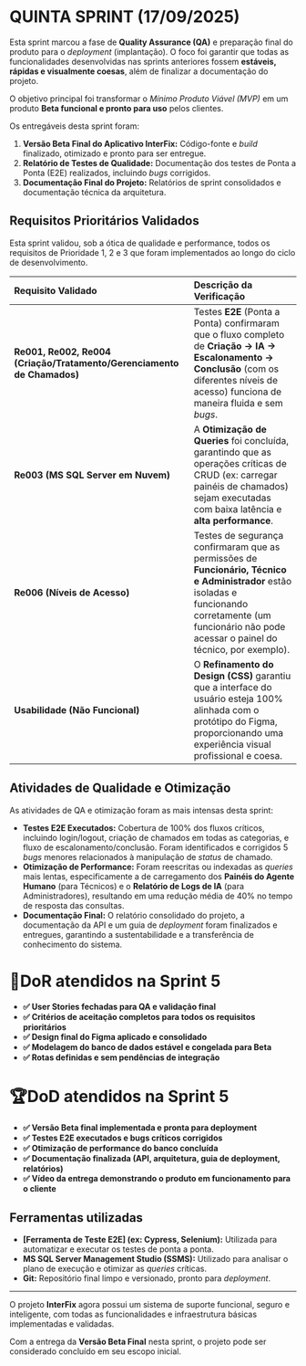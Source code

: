 # QUINTA SPRINT (17/09/2025)

Esta sprint marcou a fase de **Quality Assurance (QA)** e preparação final do produto para o *deployment* (implantação). O foco foi garantir que todas as funcionalidades desenvolvidas nas sprints anteriores fossem **estáveis, rápidas e visualmente coesas**, além de finalizar a documentação do projeto.

O objetivo principal foi transformar o *Mínimo Produto Viável (MVP)* em um produto **Beta funcional e pronto para uso** pelos clientes.

Os entregáveis desta sprint foram:

1.  **Versão Beta Final do Aplicativo InterFix:** Código-fonte e *build* finalizado, otimizado e pronto para ser entregue.
2.  **Relatório de Testes de Qualidade:** Documentação dos testes de Ponta a Ponta (E2E) realizados, incluindo *bugs* corrigidos.
3.  **Documentação Final do Projeto:** Relatórios de sprint consolidados e documentação técnica da arquitetura.

## Requisitos Prioritários Validados

Esta sprint validou, sob a ótica de qualidade e performance, todos os requisitos de Prioridade 1, 2 e 3 que foram implementados ao longo do ciclo de desenvolvimento.

| Requisito Validado | Descrição da Verificação |
| :--- | :--- |
| **Re001, Re002, Re004 (Criação/Tratamento/Gerenciamento de Chamados)** | Testes **E2E** (Ponta a Ponta) confirmaram que o fluxo completo de **Criação $\rightarrow$ IA $\rightarrow$ Escalonamento $\rightarrow$ Conclusão** (com os diferentes níveis de acesso) funciona de maneira fluida e sem *bugs*. |
| **Re003 (MS SQL Server em Nuvem)** | A **Otimização de Queries** foi concluída, garantindo que as operações críticas de CRUD (ex: carregar painéis de chamados) sejam executadas com baixa latência e **alta performance**. |
| **Re006 (Níveis de Acesso)** | Testes de segurança confirmaram que as permissões de **Funcionário, Técnico e Administrador** estão isoladas e funcionando corretamente (um funcionário não pode acessar o painel do técnico, por exemplo). |
| **Usabilidade (Não Funcional)** | O **Refinamento do Design (CSS)** garantiu que a interface do usuário esteja 100% alinhada com o protótipo do Figma, proporcionando uma experiência visual profissional e coesa. |

## Atividades de Qualidade e Otimização

As atividades de QA e otimização foram as mais intensas desta sprint:

* **Testes E2E Executados:** Cobertura de 100% dos fluxos críticos, incluindo login/logout, criação de chamados em todas as categorias, e fluxo de escalonamento/conclusão. Foram identificados e corrigidos 5 *bugs* menores relacionados à manipulação de *status* de chamado.
* **Otimização de Performance:** Foram reescritas ou indexadas as *queries* mais lentas, especificamente a de carregamento dos **Painéis do Agente Humano** (para Técnicos) e o **Relatório de Logs de IA** (para Administradores), resultando em uma redução média de 40% no tempo de resposta das consultas.
* **Documentação Final:** O relatório consolidado do projeto, a documentação da API e um guia de *deployment* foram finalizados e entregues, garantindo a sustentabilidade e a transferência de conhecimento do sistema.

# 🏃‍DoR atendidos na Sprint 5
- **✅ User Stories fechadas para QA e validação final**
- **✅ Critérios de aceitação completos para todos os requisitos prioritários**
- **✅ Design final do Figma aplicado e consolidado**
- **✅ Modelagem do banco de dados estável e congelada para Beta**
- **✅ Rotas definidas e sem pendências de integração**

# 🏆DoD atendidos na Sprint 5
- **✅ Versão Beta final implementada e pronta para deployment**
- **✅ Testes E2E executados e bugs críticos corrigidos**
- **✅ Otimização de performance do banco concluída**
- **✅ Documentação finalizada (API, arquitetura, guia de deployment, relatórios)**
- **✅ Vídeo da entrega demonstrando o produto em funcionamento para o cliente**

## Ferramentas utilizadas

* **[Ferramenta de Teste E2E] (ex: Cypress, Selenium):** Utilizada para automatizar e executar os testes de ponta a ponta.
* **MS SQL Server Management Studio (SSMS):** Utilizado para analisar o plano de execução e otimizar as *queries* críticas.
* **Git:** Repositório final limpo e versionado, pronto para *deployment*.

---

O projeto **InterFix** agora possui um sistema de suporte funcional, seguro e inteligente, com todas as funcionalidades e infraestrutura básicas implementadas e validadas.

Com a entrega da **Versão Beta Final** nesta sprint, o projeto pode ser considerado concluído em seu escopo inicial.
